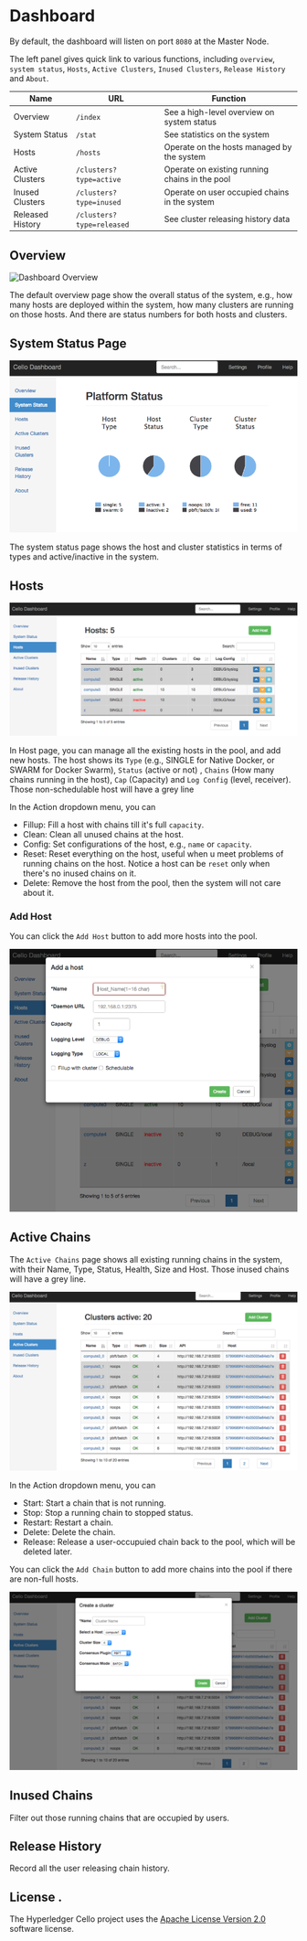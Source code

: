# Dashboard

By default, the dashboard will listen on port `8080` at the Master Node.

The left panel gives quick link to various functions, including `overview`, `system status`, `Hosts`, `Active Clusters`, `Inused Clusters`, `Release History` and `About`.

| Name | URL | Function |
| --- | --- | --- |
| Overview | `/index` | See a high-level overview on system status |
| System Status | `/stat` | See statistics on the system |
| Hosts | `/hosts` | Operate on the hosts managed by the system |
| Active Clusters | `/clusters?type=active` | Operate on existing running chains in the pool |
| Inused Clusters | `/clusters?type=inused` | Operate on user occupied chains in the system |
| Released History  | `/clusters?type=released` | See cluster releasing history data |

## Overview

![Dashboard Overview](imgs/dashboard_overview.png)

The default overview page show the overall status of the system, e.g., how many hosts are deployed within the system, how many clusters are running on those hosts. And there are status numbers for both hosts and clusters.

## System Status Page

![dashboard status](imgs/dashboard_status.png)

The system status page shows the host and cluster statistics in terms of types and active/inactive in the system.

## Hosts

![dashboard hosts](imgs/dashboard_hosts.png)

In Host page, you can manage all the existing hosts in the pool, and add new hosts. The host shows its `Type` (e.g., SINGLE for Native Docker, or SWARM for Docker Swarm), `Status` (active or not) , `Chains` (How many chains running in the host), `Cap` (Capacity) and `Log Config` (level, receiver). Those non-schedulable host will have a grey line

In the Action dropdown menu, you can

* Fillup: Fill a host with chains till it's full `capacity`.
* Clean: Clean all unused chains at the host.
* Config: Set configurations of the host, e.g., `name` or `capacity`. 
* Reset: Reset everything on the host, useful when u meet problems of running chains on the host. Notice a host can be `reset` only when there's no inused chains on it.
* Delete: Remove the host from the pool, then the system will not care about it.

### Add Host

You can click the `Add Host` button to add more hosts into the pool.

![dashboard add-host](imgs/dashboard_add_host.png)

## Active Chains

The `Active Chains` page shows all existing running chains in the system, with their Name, Type, Status, Health, Size and Host. Those inused chains will have a grey line.

![dashboard clusters](imgs/dashboard_clusters.png)

In the Action dropdown menu, you can

* Start: Start a chain that is not running.
* Stop: Stop a running chain to stopped status.
* Restart: Restart a chain. 
* Delete: Delete the chain.
* Release: Release a user-occupuied chain back to the pool, which will be deleted later.

You can click the `Add Chain` button to add more chains into the pool if there are non-full hosts.

![dashboard add-cluster](imgs/dashboard_add_cluster.png)

## Inused Chains

Filter out those running chains that are occupied by users.

## Release History

Record all the user releasing chain history.


## License <a name="license"></a>.
The Hyperledger Cello project uses the [Apache License Version 2.0](LICENSE) software license.